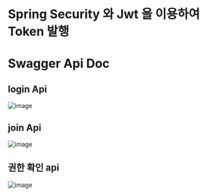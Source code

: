# Spring Security 와 Jwt 을 이용하여 Token 발행




# Swagger Api Doc

## login Api

![image](https://user-images.githubusercontent.com/79193811/211242970-3944eb4c-f4cd-4690-83e5-75cd6f4a60d1.png)

## join Api

![image](https://user-images.githubusercontent.com/79193811/211243155-d8384af0-4159-4fbe-9c7b-96dc9466d6ad.png)

## 권한 확인 api

![image](https://user-images.githubusercontent.com/79193811/211243187-69064c26-8faf-42d3-ab97-dc8289669504.png)

